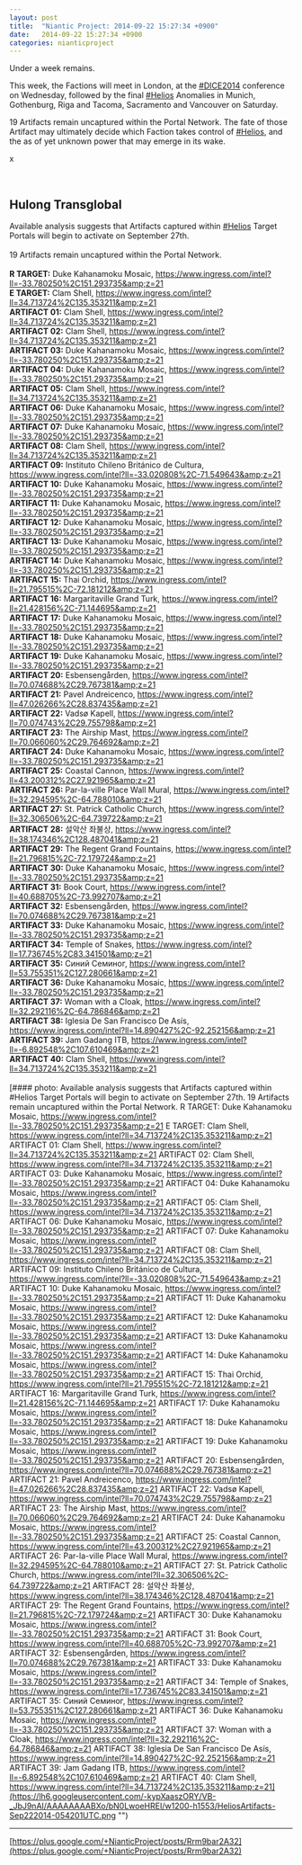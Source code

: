 ```yaml
---
layout: post
title:  "Niantic Project: 2014-09-22 15:27:34 +0900"
date:   2014-09-22 15:27:34 +0900
categories: nianticproject
---
```

Under a week remains.

This week, the Factions will meet in London, at the [#DICE2014](https://plus.google.com/s/%23DICE2014 "") conference on Wednesday, followed by the final [#Helios](https://plus.google.com/s/%23Helios "") Anomalies in Munich, Gothenburg, Riga and Tacoma, Sacramento and Vancouver on Saturday.

19 Artifacts remain uncaptured within the Portal Network. The fate of those Artifact may ultimately decide which Faction takes control of [#Helios](https://plus.google.com/s/%23Helios ""), and the as of yet unknown power that may emerge in its wake.

x<div class="shared"><br /><h2>Hulong Transglobal</h2>Available analysis suggests that Artifacts captured within <a rel="nofollow" class="ot-hashtag" href="https://plus.google.com/s/%23Helios">#Helios</a> Target Portals will begin to activate on September 27th.<br /><br />19 Artifacts remain uncaptured within the Portal Network.<br /><br /><b>R TARGET:</b> Duke Kahanamoku Mosaic, <a href="https://www.ingress.com/intel?ll=-33.780250%2C151.293735&amp;z=21" class="ot-anchor">https://www.ingress.com/intel?ll=-33.780250%2C151.293735&amp;z=21</a><br /><b>E TARGET:</b> Clam Shell, <a href="https://www.ingress.com/intel?ll=34.713724%2C135.353211&amp;z=21" class="ot-anchor">https://www.ingress.com/intel?ll=34.713724%2C135.353211&amp;z=21</a><br /><b>ARTIFACT 01:</b> Clam Shell, <a href="https://www.ingress.com/intel?ll=34.713724%2C135.353211&amp;z=21" class="ot-anchor">https://www.ingress.com/intel?ll=34.713724%2C135.353211&amp;z=21</a><br /><b>ARTIFACT 02:</b> Clam Shell, <a href="https://www.ingress.com/intel?ll=34.713724%2C135.353211&amp;z=21" class="ot-anchor">https://www.ingress.com/intel?ll=34.713724%2C135.353211&amp;z=21</a><br /><b>ARTIFACT 03:</b> Duke Kahanamoku Mosaic, <a href="https://www.ingress.com/intel?ll=-33.780250%2C151.293735&amp;z=21" class="ot-anchor">https://www.ingress.com/intel?ll=-33.780250%2C151.293735&amp;z=21</a><br /><b>ARTIFACT 04:</b> Duke Kahanamoku Mosaic, <a href="https://www.ingress.com/intel?ll=-33.780250%2C151.293735&amp;z=21" class="ot-anchor">https://www.ingress.com/intel?ll=-33.780250%2C151.293735&amp;z=21</a><br /><b>ARTIFACT 05:</b> Clam Shell, <a href="https://www.ingress.com/intel?ll=34.713724%2C135.353211&amp;z=21" class="ot-anchor">https://www.ingress.com/intel?ll=34.713724%2C135.353211&amp;z=21</a><br /><b>ARTIFACT 06:</b> Duke Kahanamoku Mosaic, <a href="https://www.ingress.com/intel?ll=-33.780250%2C151.293735&amp;z=21" class="ot-anchor">https://www.ingress.com/intel?ll=-33.780250%2C151.293735&amp;z=21</a><br /><b>ARTIFACT 07:</b> Duke Kahanamoku Mosaic, <a href="https://www.ingress.com/intel?ll=-33.780250%2C151.293735&amp;z=21" class="ot-anchor">https://www.ingress.com/intel?ll=-33.780250%2C151.293735&amp;z=21</a><br /><b>ARTIFACT 08:</b> Clam Shell, <a href="https://www.ingress.com/intel?ll=34.713724%2C135.353211&amp;z=21" class="ot-anchor">https://www.ingress.com/intel?ll=34.713724%2C135.353211&amp;z=21</a><br /><b>ARTIFACT 09:</b> Instituto Chileno Británico de Cultura, <a href="https://www.ingress.com/intel?ll=-33.020808%2C-71.549643&amp;z=21" class="ot-anchor">https://www.ingress.com/intel?ll=-33.020808%2C-71.549643&amp;z=21</a><br /><b>ARTIFACT 10:</b> Duke Kahanamoku Mosaic, <a href="https://www.ingress.com/intel?ll=-33.780250%2C151.293735&amp;z=21" class="ot-anchor">https://www.ingress.com/intel?ll=-33.780250%2C151.293735&amp;z=21</a><br /><b>ARTIFACT 11:</b> Duke Kahanamoku Mosaic, <a href="https://www.ingress.com/intel?ll=-33.780250%2C151.293735&amp;z=21" class="ot-anchor">https://www.ingress.com/intel?ll=-33.780250%2C151.293735&amp;z=21</a><br /><b>ARTIFACT 12:</b> Duke Kahanamoku Mosaic, <a href="https://www.ingress.com/intel?ll=-33.780250%2C151.293735&amp;z=21" class="ot-anchor">https://www.ingress.com/intel?ll=-33.780250%2C151.293735&amp;z=21</a><br /><b>ARTIFACT 13:</b> Duke Kahanamoku Mosaic, <a href="https://www.ingress.com/intel?ll=-33.780250%2C151.293735&amp;z=21" class="ot-anchor">https://www.ingress.com/intel?ll=-33.780250%2C151.293735&amp;z=21</a><br /><b>ARTIFACT 14:</b> Duke Kahanamoku Mosaic, <a href="https://www.ingress.com/intel?ll=-33.780250%2C151.293735&amp;z=21" class="ot-anchor">https://www.ingress.com/intel?ll=-33.780250%2C151.293735&amp;z=21</a><br /><b>ARTIFACT 15:</b> Thai Orchid, <a href="https://www.ingress.com/intel?ll=21.795515%2C-72.181212&amp;z=21" class="ot-anchor">https://www.ingress.com/intel?ll=21.795515%2C-72.181212&amp;z=21</a><br /><b>ARTIFACT 16:</b> Margaritaville Grand Turk, <a href="https://www.ingress.com/intel?ll=21.428156%2C-71.144695&amp;z=21" class="ot-anchor">https://www.ingress.com/intel?ll=21.428156%2C-71.144695&amp;z=21</a><br /><b>ARTIFACT 17:</b> Duke Kahanamoku Mosaic, <a href="https://www.ingress.com/intel?ll=-33.780250%2C151.293735&amp;z=21" class="ot-anchor">https://www.ingress.com/intel?ll=-33.780250%2C151.293735&amp;z=21</a><br /><b>ARTIFACT 18:</b> Duke Kahanamoku Mosaic, <a href="https://www.ingress.com/intel?ll=-33.780250%2C151.293735&amp;z=21" class="ot-anchor">https://www.ingress.com/intel?ll=-33.780250%2C151.293735&amp;z=21</a><br /><b>ARTIFACT 19:</b> Duke Kahanamoku Mosaic, <a href="https://www.ingress.com/intel?ll=-33.780250%2C151.293735&amp;z=21" class="ot-anchor">https://www.ingress.com/intel?ll=-33.780250%2C151.293735&amp;z=21</a><br /><b>ARTIFACT 20:</b> Esbensengården, <a href="https://www.ingress.com/intel?ll=70.074688%2C29.767381&amp;z=21" class="ot-anchor">https://www.ingress.com/intel?ll=70.074688%2C29.767381&amp;z=21</a><br /><b>ARTIFACT 21:</b> Pavel Andreicenco, <a href="https://www.ingress.com/intel?ll=47.026266%2C28.837435&amp;z=21" class="ot-anchor">https://www.ingress.com/intel?ll=47.026266%2C28.837435&amp;z=21</a><br /><b>ARTIFACT 22:</b> Vadsø Kapell, <a href="https://www.ingress.com/intel?ll=70.074743%2C29.755798&amp;z=21" class="ot-anchor">https://www.ingress.com/intel?ll=70.074743%2C29.755798&amp;z=21</a><br /><b>ARTIFACT 23:</b> The Airship Mast, <a href="https://www.ingress.com/intel?ll=70.066060%2C29.764692&amp;z=21" class="ot-anchor">https://www.ingress.com/intel?ll=70.066060%2C29.764692&amp;z=21</a><br /><b>ARTIFACT 24:</b> Duke Kahanamoku Mosaic, <a href="https://www.ingress.com/intel?ll=-33.780250%2C151.293735&amp;z=21" class="ot-anchor">https://www.ingress.com/intel?ll=-33.780250%2C151.293735&amp;z=21</a><br /><b>ARTIFACT 25:</b> Coastal Cannon, <a href="https://www.ingress.com/intel?ll=43.200312%2C27.921965&amp;z=21" class="ot-anchor">https://www.ingress.com/intel?ll=43.200312%2C27.921965&amp;z=21</a><br /><b>ARTIFACT 26:</b> Par-la-ville Place Wall Mural, <a href="https://www.ingress.com/intel?ll=32.294595%2C-64.788010&amp;z=21" class="ot-anchor">https://www.ingress.com/intel?ll=32.294595%2C-64.788010&amp;z=21</a><br /><b>ARTIFACT 27:</b> St. Patrick Catholic Church, <a href="https://www.ingress.com/intel?ll=32.306506%2C-64.739722&amp;z=21" class="ot-anchor">https://www.ingress.com/intel?ll=32.306506%2C-64.739722&amp;z=21</a><br /><b>ARTIFACT 28:</b> 설악산 좌불상, <a href="https://www.ingress.com/intel?ll=38.174346%2C128.487041&amp;z=21" class="ot-anchor">https://www.ingress.com/intel?ll=38.174346%2C128.487041&amp;z=21</a><br /><b>ARTIFACT 29:</b> The Regent Grand Fountains, <a href="https://www.ingress.com/intel?ll=21.796815%2C-72.179724&amp;z=21" class="ot-anchor">https://www.ingress.com/intel?ll=21.796815%2C-72.179724&amp;z=21</a><br /><b>ARTIFACT 30:</b> Duke Kahanamoku Mosaic, <a href="https://www.ingress.com/intel?ll=-33.780250%2C151.293735&amp;z=21" class="ot-anchor">https://www.ingress.com/intel?ll=-33.780250%2C151.293735&amp;z=21</a><br /><b>ARTIFACT 31:</b> Book Court, <a href="https://www.ingress.com/intel?ll=40.688705%2C-73.992707&amp;z=21" class="ot-anchor">https://www.ingress.com/intel?ll=40.688705%2C-73.992707&amp;z=21</a><br /><b>ARTIFACT 32:</b> Esbensengården, <a href="https://www.ingress.com/intel?ll=70.074688%2C29.767381&amp;z=21" class="ot-anchor">https://www.ingress.com/intel?ll=70.074688%2C29.767381&amp;z=21</a><br /><b>ARTIFACT 33:</b> Duke Kahanamoku Mosaic, <a href="https://www.ingress.com/intel?ll=-33.780250%2C151.293735&amp;z=21" class="ot-anchor">https://www.ingress.com/intel?ll=-33.780250%2C151.293735&amp;z=21</a><br /><b>ARTIFACT 34:</b> Temple of Snakes, <a href="https://www.ingress.com/intel?ll=17.736745%2C83.341501&amp;z=21" class="ot-anchor">https://www.ingress.com/intel?ll=17.736745%2C83.341501&amp;z=21</a><br /><b>ARTIFACT 35:</b> Синий Семиног, <a href="https://www.ingress.com/intel?ll=53.755351%2C127.280661&amp;z=21" class="ot-anchor">https://www.ingress.com/intel?ll=53.755351%2C127.280661&amp;z=21</a><br /><b>ARTIFACT 36:</b> Duke Kahanamoku Mosaic, <a href="https://www.ingress.com/intel?ll=-33.780250%2C151.293735&amp;z=21" class="ot-anchor">https://www.ingress.com/intel?ll=-33.780250%2C151.293735&amp;z=21</a><br /><b>ARTIFACT 37:</b> Woman with a Cloak, <a href="https://www.ingress.com/intel?ll=32.292116%2C-64.786846&amp;z=21" class="ot-anchor">https://www.ingress.com/intel?ll=32.292116%2C-64.786846&amp;z=21</a><br /><b>ARTIFACT 38:</b> Iglesia De San Francisco De Asís, <a href="https://www.ingress.com/intel?ll=14.890427%2C-92.252156&amp;z=21" class="ot-anchor">https://www.ingress.com/intel?ll=14.890427%2C-92.252156&amp;z=21</a><br /><b>ARTIFACT 39:</b> Jam Gadang ITB, <a href="https://www.ingress.com/intel?ll=-6.892548%2C107.610469&amp;z=21" class="ot-anchor">https://www.ingress.com/intel?ll=-6.892548%2C107.610469&amp;z=21</a><br /><b>ARTIFACT 40:</b> Clam Shell, <a href="https://www.ingress.com/intel?ll=34.713724%2C135.353211&amp;z=21" class="ot-anchor">https://www.ingress.com/intel?ll=34.713724%2C135.353211&amp;z=21</a><br /><br /></div>
[#### photo: Available analysis suggests that Artifacts captured within #Helios Target Portals will begin to activate on September 27th.
19 Artifacts remain uncaptured within the Portal Network.
R TARGET: Duke Kahanamoku Mosaic, https://www.ingress.com/intel?ll=-33.780250%2C151.293735&amp;z=21
E TARGET: Clam Shell, https://www.ingress.com/intel?ll=34.713724%2C135.353211&amp;z=21
ARTIFACT 01: Clam Shell, https://www.ingress.com/intel?ll=34.713724%2C135.353211&amp;z=21
ARTIFACT 02: Clam Shell, https://www.ingress.com/intel?ll=34.713724%2C135.353211&amp;z=21
ARTIFACT 03: Duke Kahanamoku Mosaic, https://www.ingress.com/intel?ll=-33.780250%2C151.293735&amp;z=21
ARTIFACT 04: Duke Kahanamoku Mosaic, https://www.ingress.com/intel?ll=-33.780250%2C151.293735&amp;z=21
ARTIFACT 05: Clam Shell, https://www.ingress.com/intel?ll=34.713724%2C135.353211&amp;z=21
ARTIFACT 06: Duke Kahanamoku Mosaic, https://www.ingress.com/intel?ll=-33.780250%2C151.293735&amp;z=21
ARTIFACT 07: Duke Kahanamoku Mosaic, https://www.ingress.com/intel?ll=-33.780250%2C151.293735&amp;z=21
ARTIFACT 08: Clam Shell, https://www.ingress.com/intel?ll=34.713724%2C135.353211&amp;z=21
ARTIFACT 09: Instituto Chileno Británico de Cultura, https://www.ingress.com/intel?ll=-33.020808%2C-71.549643&amp;z=21
ARTIFACT 10: Duke Kahanamoku Mosaic, https://www.ingress.com/intel?ll=-33.780250%2C151.293735&amp;z=21
ARTIFACT 11: Duke Kahanamoku Mosaic, https://www.ingress.com/intel?ll=-33.780250%2C151.293735&amp;z=21
ARTIFACT 12: Duke Kahanamoku Mosaic, https://www.ingress.com/intel?ll=-33.780250%2C151.293735&amp;z=21
ARTIFACT 13: Duke Kahanamoku Mosaic, https://www.ingress.com/intel?ll=-33.780250%2C151.293735&amp;z=21
ARTIFACT 14: Duke Kahanamoku Mosaic, https://www.ingress.com/intel?ll=-33.780250%2C151.293735&amp;z=21
ARTIFACT 15: Thai Orchid, https://www.ingress.com/intel?ll=21.795515%2C-72.181212&amp;z=21
ARTIFACT 16: Margaritaville Grand Turk, https://www.ingress.com/intel?ll=21.428156%2C-71.144695&amp;z=21
ARTIFACT 17: Duke Kahanamoku Mosaic, https://www.ingress.com/intel?ll=-33.780250%2C151.293735&amp;z=21
ARTIFACT 18: Duke Kahanamoku Mosaic, https://www.ingress.com/intel?ll=-33.780250%2C151.293735&amp;z=21
ARTIFACT 19: Duke Kahanamoku Mosaic, https://www.ingress.com/intel?ll=-33.780250%2C151.293735&amp;z=21
ARTIFACT 20: Esbensengården, https://www.ingress.com/intel?ll=70.074688%2C29.767381&amp;z=21
ARTIFACT 21: Pavel Andreicenco, https://www.ingress.com/intel?ll=47.026266%2C28.837435&amp;z=21
ARTIFACT 22: Vadsø Kapell, https://www.ingress.com/intel?ll=70.074743%2C29.755798&amp;z=21
ARTIFACT 23: The Airship Mast, https://www.ingress.com/intel?ll=70.066060%2C29.764692&amp;z=21
ARTIFACT 24: Duke Kahanamoku Mosaic, https://www.ingress.com/intel?ll=-33.780250%2C151.293735&amp;z=21
ARTIFACT 25: Coastal Cannon, https://www.ingress.com/intel?ll=43.200312%2C27.921965&amp;z=21
ARTIFACT 26: Par-la-ville Place Wall Mural, https://www.ingress.com/intel?ll=32.294595%2C-64.788010&amp;z=21
ARTIFACT 27: St. Patrick Catholic Church, https://www.ingress.com/intel?ll=32.306506%2C-64.739722&amp;z=21
ARTIFACT 28: 설악산 좌불상, https://www.ingress.com/intel?ll=38.174346%2C128.487041&amp;z=21
ARTIFACT 29: The Regent Grand Fountains, https://www.ingress.com/intel?ll=21.796815%2C-72.179724&amp;z=21
ARTIFACT 30: Duke Kahanamoku Mosaic, https://www.ingress.com/intel?ll=-33.780250%2C151.293735&amp;z=21
ARTIFACT 31: Book Court, https://www.ingress.com/intel?ll=40.688705%2C-73.992707&amp;z=21
ARTIFACT 32: Esbensengården, https://www.ingress.com/intel?ll=70.074688%2C29.767381&amp;z=21
ARTIFACT 33: Duke Kahanamoku Mosaic, https://www.ingress.com/intel?ll=-33.780250%2C151.293735&amp;z=21
ARTIFACT 34: Temple of Snakes, https://www.ingress.com/intel?ll=17.736745%2C83.341501&amp;z=21
ARTIFACT 35: Синий Семиног, https://www.ingress.com/intel?ll=53.755351%2C127.280661&amp;z=21
ARTIFACT 36: Duke Kahanamoku Mosaic, https://www.ingress.com/intel?ll=-33.780250%2C151.293735&amp;z=21
ARTIFACT 37: Woman with a Cloak, https://www.ingress.com/intel?ll=32.292116%2C-64.786846&amp;z=21
ARTIFACT 38: Iglesia De San Francisco De Asís, https://www.ingress.com/intel?ll=14.890427%2C-92.252156&amp;z=21
ARTIFACT 39: Jam Gadang ITB, https://www.ingress.com/intel?ll=-6.892548%2C107.610469&amp;z=21
ARTIFACT 40: Clam Shell, https://www.ingress.com/intel?ll=34.713724%2C135.353211&amp;z=21](https://lh6.googleusercontent.com/-kypXaaszORY/VB-_JbJ9nAI/AAAAAAAABXo/bN0LwoeHREI/w1200-h1553/HeliosArtifacts-Sep222014-054201UTC.png "")
- - -
[https://plus.google.com/+NianticProject/posts/Rrm9bar2A32](https://plus.google.com/+NianticProject/posts/Rrm9bar2A32)
